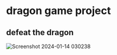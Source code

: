 # dragon game project
## defeat the dragon 
![Screenshot 2024-01-14 030238](https://github.com/shriramt124/Dragon-Game/assets/116570716/5fb98e07-52d4-43b4-a775-15e042bbd45f)
